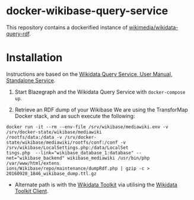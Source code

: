 # docker-wikibase-query-service

This repository contains a dockerified instance of [wikimedia/wikidata-query-rdf](https://github.com/wikimedia/wikidata-query-rdf).

# Installation

Instructions are based on the [Wikidata Query Service, User Manual, Standalone Service](https://www.mediawiki.org/wiki/Wikidata_query_service/User_Manual#Standalone_service).

1. Start Blazegraph and the Wikidata Query Service with `docker-compose up`.

2. Retrieve an RDF dump of your Wikibase
We are using the TransforMap Docker stack, and as such execute the following:
```
docker run -it --rm --env-file /srv/wikibase/mediawiki.env -v /srv/docker-state/wikibase/mediawiki
/rootfs/data:/data -v /srv/docker-state/wikibase/mediawiki/rootfs/conf:/conf -v /srv/wikibase/LocalSettings.php:/data/LocalSet
tings.php  --link="wikibase_database_1:database" --net="wikibase_backend" wikibase_mediawiki /usr/bin/php /var/www/html/extens
ions/Wikibase/repo/maintenance/dumpRdf.php | gzip -c > 20160928_1846_wikibase_dump.ttl.gz
```

  * Alternate path is with the [Wikidata Toolkit](https://github.com/Wikidata/Wikidata-Toolkit) via utilising the [Wikidata Toolkit Client](https://www.mediawiki.org/wiki/Wikidata_Toolkit/Client).



